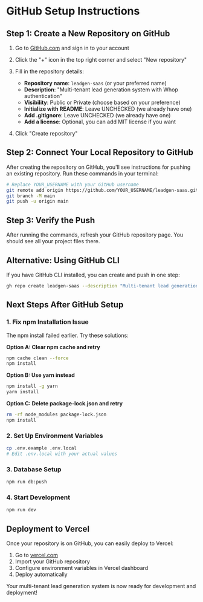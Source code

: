 # GitHub Setup Instructions

## Step 1: Create a New Repository on GitHub

1. Go to [GitHub.com](https://github.com) and sign in to your account
2. Click the "+" icon in the top right corner and select "New repository"
3. Fill in the repository details:
   - **Repository name**: `leadgen-saas` (or your preferred name)
   - **Description**: "Multi-tenant lead generation system with Whop authentication"
   - **Visibility**: Public or Private (choose based on your preference)
   - **Initialize with README**: Leave UNCHECKED (we already have one)
   - **Add .gitignore**: Leave UNCHECKED (we already have one)
   - **Add a license**: Optional, you can add MIT license if you want

4. Click "Create repository"

## Step 2: Connect Your Local Repository to GitHub

After creating the repository on GitHub, you'll see instructions for pushing an existing repository. Run these commands in your terminal:

```bash
# Replace YOUR_USERNAME with your GitHub username
git remote add origin https://github.com/YOUR_USERNAME/leadgen-saas.git
git branch -M main
git push -u origin main
```

## Step 3: Verify the Push

After running the commands, refresh your GitHub repository page. You should see all your project files there.

## Alternative: Using GitHub CLI

If you have GitHub CLI installed, you can create and push in one step:

```bash
gh repo create leadgen-saas --description "Multi-tenant lead generation system with Whop authentication" --public --push --source=.
```

## Next Steps After GitHub Setup

### 1. Fix npm Installation Issue

The npm install failed earlier. Try these solutions:

**Option A: Clear npm cache and retry**
```bash
npm cache clean --force
npm install
```

**Option B: Use yarn instead**
```bash
npm install -g yarn
yarn install
```

**Option C: Delete package-lock.json and retry**
```bash
rm -rf node_modules package-lock.json
npm install
```

### 2. Set Up Environment Variables

```bash
cp .env.example .env.local
# Edit .env.local with your actual values
```

### 3. Database Setup

```bash
npm run db:push
```

### 4. Start Development

```bash
npm run dev
```

## Deployment to Vercel

Once your repository is on GitHub, you can easily deploy to Vercel:

1. Go to [vercel.com](https://vercel.com)
2. Import your GitHub repository
3. Configure environment variables in Vercel dashboard
4. Deploy automatically

Your multi-tenant lead generation system is now ready for development and deployment!

